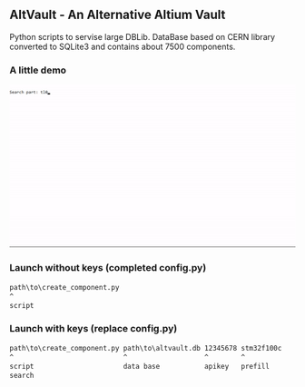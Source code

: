 ## AltVault - An Alternative Altium Vault

Python scripts to servise large DBLib. DataBase based on CERN library converted to SQLite3 and contains about 7500 components.

### A little demo

![A little demo](demo.gif?raw=true "demo.gif")

### Launch without keys (completed config.py)

```
path\to\create_component.py
^
script
```

### Launch with keys (replace config.py)

```
path\to\create_component.py path\to\altvault.db 12345678 stm32f100c
^                           ^                   ^        ^
script                      data base           apikey   prefill search
```
